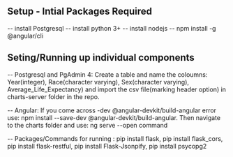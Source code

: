 ## Setup - Intial Packages Required
-- install Postgresql
-- install python 3+ 
-- install nodejs
-- npm install -g @angular/cli 

## Seting/Running up individual components
-- Postgresql and PgAdmin 4: Create a table and name the coloumns: Year(integer), Race(character varying), Sex(character varying), Average_Life_Expectancy) and import the csv file(marking header option) in charts-server folder in the repo.

-- Angular: If you come across -dev @angular-devkit/build-angular error use: npm install --save-dev @angular-devkit/build-angular.
            Then navigate to the charts folder and use: ng serve --open command
            
-- Packages/Commands for running : pip install flask, pip install flask_cors, pip install flask-restful, pip install Flask-Jsonpify,
                                    pip install psycopg2
